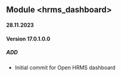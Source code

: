 ## Module <hrms_dashboard>

#### 28.11.2023
#### Version 17.0.1.0.0
##### ADD

- Initial commit for Open HRMS dashboard
